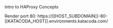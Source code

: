 Intro to HAProxy Concepts

Render port 80: https://[[HOST_SUBDOMAIN]]-80-[[KATACODA_HOST]].environments.katacoda.com/